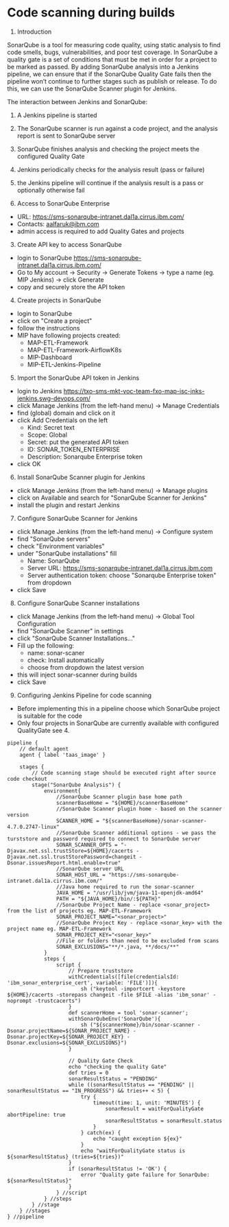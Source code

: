 
# Code scanning during builds

1. Introduction

SonarQube is a tool for measuring code quality, using static analysis to find code smells, bugs, vulnerabilities, and poor test coverage. In SonarQube a quality gate is a set of conditions that must be met in order for a project to be marked as passed. By adding SonarQube analysis into a Jenkins pipeline, we can ensure that if the SonarQube Quality Gate fails then the pipeline won’t continue to further stages such as publish or release. To do this, we can use the SonarQube Scanner plugin for Jenkins.

The interaction between Jenkins and SonarQube:

1. A Jenkins pipeline is started
2. The SonarQube scanner is run against a code project, and the analysis report is sent to SonarQube server
3. SonarQube finishes analysis and checking the project meets the configured Quality Gate
4. Jenkins periodically checks for the analysis result (pass or failure)
5. the Jenkins pipeline will continue if the analysis result is a pass or optionally otherwise fail


2. Access to SonarQube Enterprise
 - URL: https://sms-sonarqube-intranet.dal1a.cirrus.ibm.com/
 - Contacts: aalfaruk@ibm.com
 - admin access is required to add Quality Gates and projects

3. Create API key to access SonarQube
 - login to SonarQube https://sms-sonarqube-intranet.dal1a.cirrus.ibm.com/
 - Go to My account -> Security -> Generate Tokens -> type a name (eg. MIP Jenkins) -> click Generate
 - copy and securely store the API token

4. Create projects in SonarQube
 - login to SonarQube
 - click on "Create a project"
 - follow the instructions
 - MIP have following projects created:
   - MAP-ETL-Framework
   - MAP-ETL-Framework-AirflowK8s
   - MIP-Dashboard
   - MIP-ETL-Jenkins-Pipeline

5. Import the SonarQube API token in Jenkins
 - login to Jenkins https://txo-sms-mkt-voc-team-fxo-map-isc-jnks-jenkins.swg-devops.com/
 - click Manage Jenkins (from the left-hand menu) -> Manage Credentials 
 - find (global) domain and click on it
 - click Add Credentials on the left
   - Kind: Secret text
   - Scope: Global 
   - Secret: put the generated API token
   - ID: SONAR_TOKEN_ENTERPRISE
   - Description: Sonarqube Enterprise token
 - click OK

6. Install SonarQube Scanner plugin for Jenkins
 - click Manage Jenkins (from the left-hand menu) -> Manage plugins
 - click on Available and search for "SonarQube Scanner for Jenkins"
 - install the plugin and restart Jenkins

7. Configure SonarQube Scanner for Jenkins
 - click Manage Jenkins (from the left-hand menu) -> Configure system
 - find "SonarQube servers"
 - check "Environment variables"
 - under "SonarQube installations" fill
   - Name: SonarQube
   - Server URL: https://sms-sonarqube-intranet.dal1a.cirrus.ibm.com
   - Server authentication token: choose "Sonarqube Enterprise token" from dropdown
 - click Save

8. Configure SonarQube Scanner installations
 - click Manage Jenkins (from the left-hand menu) -> Global Tool Configuration
 - find "SonarQube Scanner" in settings
 - click "SonarQube Scanner Installations..."
 - Fill up the following:
   - name: sonar-scaner
   - check: Install automatically
   - choose from dropdown the latest version
 - this will inject sonar-scanner during builds
 - click Save

9. Configuring Jenkins Pipeline for code scanning
 - Before implementing this in a pipeline choose which SonarQube project is suitable for the code
 - Only four projects in SonarQube are currently available with configured QualityGate see 4.

```
pipeline {
    // default agent 
    agent { label 'taas_image' }

    stages {
        // Code scanning stage should be executed right after source code checkout
        stage("SonarQube Analysis") {
            environment{
                //SonarQube Scanner plugin base home path 
                scannerBaseHome = "${HOME}/scannerBaseHome"
                //SonarQube Scanner plugin home - based on the scanner version
                SCANNER_HOME = "${scannerBaseHome}/sonar-scanner-4.7.0.2747-linux"
                //SonarQube Scanner additional options - we pass the turststore and password required to connect to SonarQube server
                SONAR_SCANNER_OPTS = "-Djavax.net.ssl.trustStore=${HOME}/cacerts -Djavax.net.ssl.trustStorePassword=changeit -Dsonar.issuesReport.html.enable=true"
                //SonarQube server URL
                SONAR_HOST_URL = "https://sms-sonarqube-intranet.dal1a.cirrus.ibm.com/"
                //Java home required to run the sonar-scanner
                JAVA_HOME = "/usr/lib/jvm/java-11-openjdk-amd64"
                PATH = "${JAVA_HOME}/bin/:${PATH}"
                //SonarQube Project Name - replace <sonar_project> from the list of projects eg. MAP-ETL-Framework
                SONAR_PROJECT_NAME="<sonar_project>"
                //SonarQube Project Key - replace <sonar_key> with the project name eg. MAP-ETL-Framework
                SONAR_PROJECT_KEY="<sonar_key>"
                //File or folders than need to be excluded from scans
                SONAR_EXCLUSIONS="**/*.java, **/docs/**"
            }
            steps {
                script {
                    // Prepare truststore
                    withCredentials([file(credentialsId: 'ibm_sonar_enterprise_cert', variable: 'FILE')]){
                        sh ("keytool -importcert -keystore ${HOME}/cacerts -storepass changeit -file $FILE -alias 'ibm_sonar' -noprompt -trustcacerts")
                    }
                    def scannerHome = tool 'sonar-scanner';
                    withSonarQubeEnv('SonarQube'){
                        sh ("${scannerHome}/bin/sonar-scanner -Dsonar.projectName=${SONAR_PROJECT_NAME} -Dsonar.projectKey=${SONAR_PROJECT_KEY} -Dsonar.exclusions=${SONAR_EXCLUSIONS}")
                    }

                    // Quality Gate Check
                    echo "checking the quality Gate"
                    def tries = 0
                    sonarResultStatus = "PENDING"
                    while ((sonarResultStatus == "PENDING" || sonarResultStatus == "IN_PROGRESS") && tries++ < 5) {
                        try {
                            timeout(time: 1, unit: 'MINUTES') {
                                sonarResult = waitForQualityGate abortPipeline: true
                                sonarResultStatus = sonarResult.status
                            }
                        } catch(ex) {
                            echo "caught exception ${ex}"
                        }
                        echo "waitForQualityGate status is ${sonarResultStatus} (tries=${tries})"
                    }
                    if (sonarResultStatus != 'OK') {
                        error "Quality gate failure for SonarQube: ${sonarResultStatus}"
                    }
                } //script
            } //steps
        } //stage
    } //stages
} //pipeline
```
